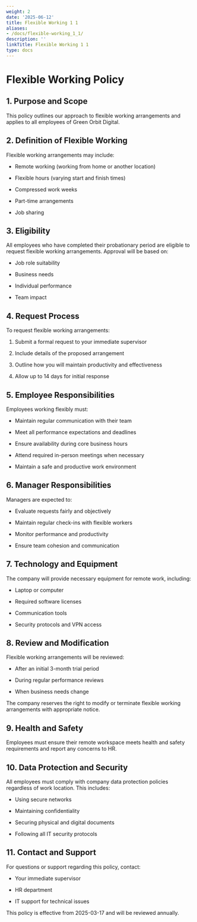 ```yaml
---
weight: 2
date: '2025-06-12'
title: Flexible Working 1 1
aliases:
- /docs/flexible-working_1_1/
description: ''
linkTitle: Flexible Working 1 1
type: docs
---
```


# Flexible Working Policy

## 1. Purpose and Scope

This policy outlines our approach to flexible working arrangements and applies to all employees of Green Orbit Digital.

## 2. Definition of Flexible Working

Flexible working arrangements may include:

- Remote working (working from home or another location)

- Flexible hours (varying start and finish times)

- Compressed work weeks

- Part-time arrangements

- Job sharing

## 3. Eligibility

All employees who have completed their probationary period are eligible to request flexible working arrangements. Approval will be based on:

- Job role suitability

- Business needs

- Individual performance

- Team impact

## 4. Request Process

To request flexible working arrangements:

1. Submit a formal request to your immediate supervisor

1. Include details of the proposed arrangement

1. Outline how you will maintain productivity and effectiveness

1. Allow up to 14 days for initial response

## 5. Employee Responsibilities

Employees working flexibly must:

- Maintain regular communication with their team

- Meet all performance expectations and deadlines

- Ensure availability during core business hours

- Attend required in-person meetings when necessary

- Maintain a safe and productive work environment

## 6. Manager Responsibilities

Managers are expected to:

- Evaluate requests fairly and objectively

- Maintain regular check-ins with flexible workers

- Monitor performance and productivity

- Ensure team cohesion and communication

## 7. Technology and Equipment

The company will provide necessary equipment for remote work, including:

- Laptop or computer

- Required software licenses

- Communication tools

- Security protocols and VPN access

## 8. Review and Modification

Flexible working arrangements will be reviewed:

- After an initial 3-month trial period

- During regular performance reviews

- When business needs change

The company reserves the right to modify or terminate flexible working arrangements with appropriate notice.

## 9. Health and Safety

Employees must ensure their remote workspace meets health and safety requirements and report any concerns to HR.

## 10. Data Protection and Security

All employees must comply with company data protection policies regardless of work location. This includes:

- Using secure networks

- Maintaining confidentiality

- Securing physical and digital documents

- Following all IT security protocols

## 11. Contact and Support

For questions or support regarding this policy, contact:

- Your immediate supervisor

- HR department

- IT support for technical issues

This policy is effective from 2025-03-17 and will be reviewed annually.